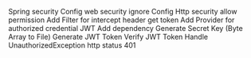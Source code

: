Spring security
    Config web security ignore
    Config Http security allow permission
    Add Filter for intercept header get token
    Add Provider for authorized credential
JWT
    Add dependency
    Generate Secret Key (Byte Array to File)
    Generate JWT Token
    Verify JWT Token
    Handle UnauthorizedException http status 401
                                
    